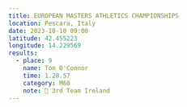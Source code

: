 ```yaml
---
title: EUROPEAN MASTERS ATHLETICS CHAMPIONSHIPS 
location: Pescara, Italy
date: 2023-10-10 09:00
latitude: 42.455223
longitude: 14.229569
results:
  - place: 9
    name: Tom O'Connor
    time: 1.28.57
    category: M60
    note: 🥉 3rd Team Ireland
---
```

